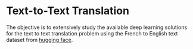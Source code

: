 # Text-to-Text Translation

The objective is to extensively study the available deep learning solutions for the text to text translation problem using the
French to English text dataset from [hugging face](https://huggingface.co/datasets/Nicolas-BZRD/Parallel_Global_Voices_English_French).
